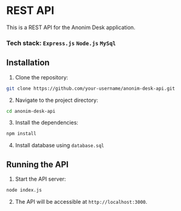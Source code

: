 # REST API

This is a REST API for the Anonim Desk application.
### Tech stack: `Express.js` `Node.js` `MySql`

## Installation

1. Clone the repository:

  ```bash
  git clone https://github.com/your-username/anonim-desk-api.git
  ```

2. Navigate to the project directory:

  ```bash
  cd anonim-desk-api
  ```

3. Install the dependencies:

  ```bash
  npm install
  ```

4. Install database using `database.sql`

## Running the API

1. Start the API server:

  ```bash
  node index.js
  ```

2. The API will be accessible at `http://localhost:3000`.

